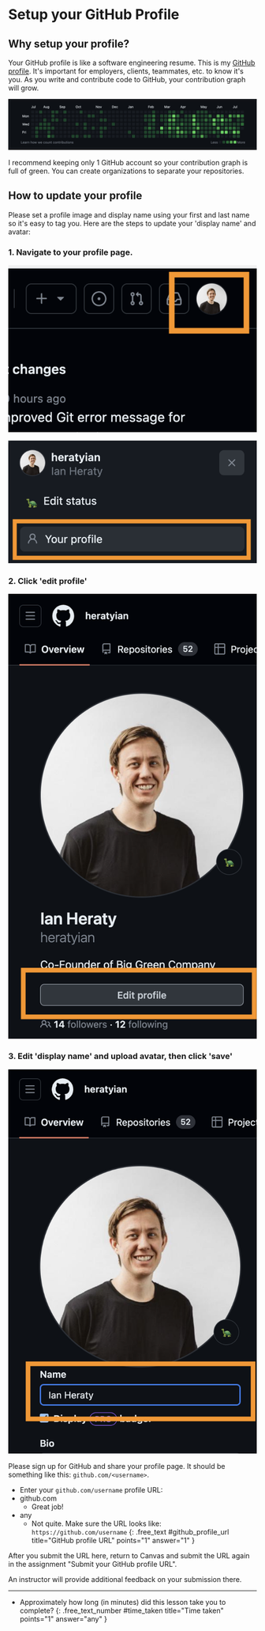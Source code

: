 # Setup your GitHub Profile

## Why setup your profile?
Your GitHub profile is like a software engineering resume. This is my [GitHub profile](https://github.com/heratyian). It's important for employers, clients, teammates, etc. to know it's you. As you write and contribute code to GitHub, your contribution graph will grow.

![](/assets/graph.png)

<aside>
I recommend keeping only 1 GitHub account so your contribution graph is full of green. You can create organizations to separate your repositories.
</aside>

## How to update your profile
Please set a profile image and display name using your first and last name so it's easy to tag you. Here are the steps to update your 'display name' and avatar:

### 1. Navigate to your profile page.

![](/assets/nav.png)

![](/assets/your-profile-link.png)

### 2. Click 'edit profile'

![](/assets/edit-profile-link.png)

### 3. Edit 'display name' and upload avatar, then click 'save'

![](/assets/edit-display-name.png)

Please sign up for GitHub and share your profile page. It should be something like this: `github.com/<username>`.

- Enter your `github.com/username` profile URL:
- github.com
  - Great job!
- any
  - Not quite. Make sure the URL looks like: `https://github.com/username`
{: .free_text #github_profile_url title="GitHub profile URL" points="1" answer="1" }


<div class="alert alert-danger mt-2">


After you submit the URL here, return to Canvas and submit the URL again in the assignment "Submit your GitHub profile URL".


An instructor will provide additional feedback on your submission there.
</div>

---

- Approximately how long (in minutes) did this lesson take you to complete?
{: .free_text_number #time_taken title="Time taken" points="1" answer="any" }

<!-- TODO: write question and handle submissions -->
